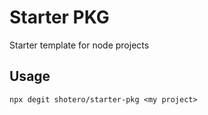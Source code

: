 # Starter PKG

Starter template for node projects

## Usage

`npx degit shotero/starter-pkg <my project>`
